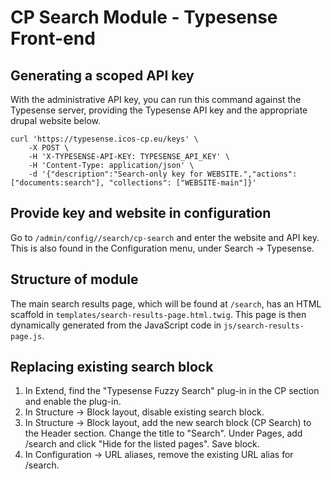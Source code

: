 # CP Search Module - Typesense Front-end

## Generating a scoped API key

With the administrative API key, you can run this command against the Typesense server, providing the
Typesense API key and the appropriate drupal website below.

```
curl 'https://typesense.icos-cp.eu/keys' \
    -X POST \
    -H 'X-TYPESENSE-API-KEY: TYPESENSE_API_KEY' \
    -H 'Content-Type: application/json' \
    -d '{"description":"Search-only key for WEBSITE.","actions": ["documents:search"], "collections": ["WEBSITE-main"]}'
```

## Provide key and website in configuration

Go to `/admin/config//search/cp-search` and enter the website and API key. This is also found in the
Configuration menu, under Search -> Typesense.

## Structure of module

The main search results page, which will be found at `/search`, has an HTML scaffold in
`templates/search-results-page.html.twig`. This page is then dynamically generated from the JavaScript code in
`js/search-results-page.js`.

## Replacing existing search block

1) In Extend, find the "Typesense Fuzzy Search" plug-in in the CP section and enable the plug-in.
2) In Structure -> Block layout, disable existing search block.
3) In Structure -> Block layout, add the new search block (CP Search) to the Header section. Change the title
   to "Search". Under Pages, add /search and click "Hide for the listed pages". Save block.
4) In Configuration -> URL aliases, remove the existing URL alias for /search.
